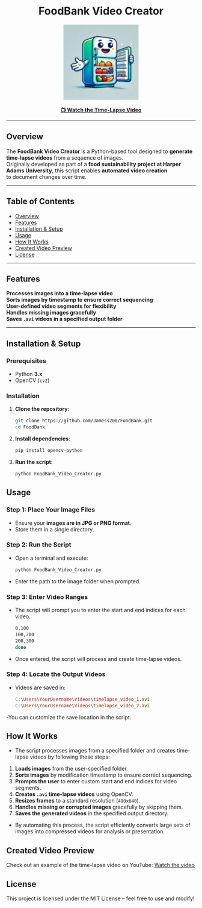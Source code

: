 <div align="center">
  <h1>FoodBank Video Creator</h1>
  <p><img src="Files/img/Fridge_readme.png" alt="FoodBank Video Banner" width="200px" height="200px"></p>
  <a href="https://youtu.be/YQYi-I0GTlc"><b>📺 Watch the Time-Lapse Video</b></a>
</div>

---

## **Overview**
The **FoodBank Video Creator** is a Python-based tool designed to **generate time-lapse videos** from a sequence of images.  
Originally developed as part of a **food sustainability project at Harper Adams University**, this script enables **automated video creation**  
to document changes over time.

---

## **Table of Contents**
- [Overview](#overview)
- [Features](#features)
- [Installation & Setup](#installation--setup)
- [Usage](#usage)
- [How It Works](#how-it-works)
- [Created Video Preview](#created-video-preview)
- [License](#license)

---

## **Features**
**Processes images into a time-lapse video**  
**Sorts images by timestamp to ensure correct sequencing**  
**User-defined video segments for flexibility**  
**Handles missing images gracefully**  
**Saves `.avi` videos in a specified output folder**  

---

## **Installation & Setup**
### **Prerequisites**
- Python **3.x**
- OpenCV (`cv2`)

### **Installation**
1. **Clone the repository**:  
   ```bash
   git clone https://github.com/Jamess200/FoodBank.git
   cd FoodBank

2. **Install dependencies**:
   ```bash
   pip install opencv-python

3. **Run the script**:
   ```bash
   python FoodBank_Video_Creator.py

## **Usage**
### **Step 1: Place Your Image Files**
- Ensure your **images are in JPG or PNG format**.
- Store them in a single directory.

### **Step 2: Run the Script**
- Open a terminal and execute:
  ```bash
  python FoodBank_Video_Creator.py
- Enter the path to the image folder when prompted.

### **Step 3: Enter Video Ranges**
- The script will prompt you to enter the start and end indices for each video.
  ```bash
  0,100
  100,200
  200,300
  done
- Once entered, the script will process and create time-lapse videos.

### **Step 4: Locate the Output Videos**
- Videos are saved in:
  ```makefile
  C:\Users\YourUsername\Videos\timelapse_video_1.avi
  C:\Users\YourUsername\Videos\timelapse_video_2.avi
-You can customize the save location in the script.

## **How It Works**
- The script processes images from a specified folder and creates time-lapse videos by following these steps:

1. **Loads images** from the user-specified folder.
2. **Sorts images** by modification timestamp to ensure correct sequencing.
3. **Prompts the user** to enter custom start and end indices for video segments.
4. **Creates `.avi` time-lapse videos** using OpenCV.
5. **Resizes frames** to a standard resolution (`480x640`).
6. **Handles missing or corrupted images** gracefully by skipping them.
7. **Saves the generated videos** in the specified output directory.
- By automating this process, the script efficiently converts large sets of images into compressed videos for analysis or presentation.

## **Created Video Preview**
Check out an example of the time-lapse video on YouTube:
[Watch the video](https://youtu.be/YQYi-I0GTlc)

## **License**
This project is licensed under the MIT License – feel free to use and modify!